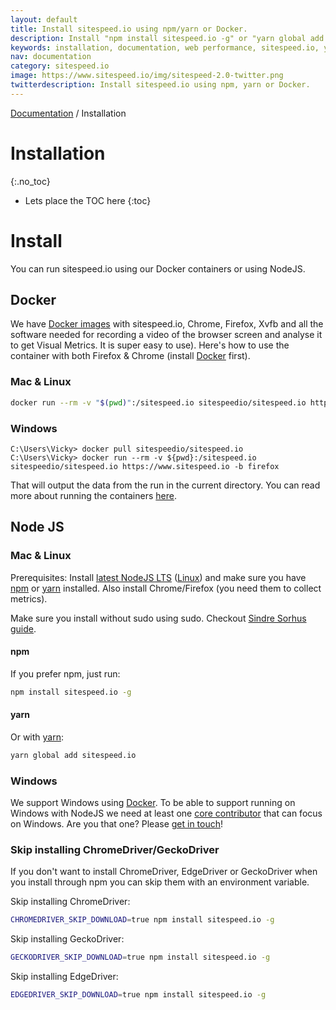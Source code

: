 ```yaml
---
layout: default
title: Install sitespeed.io using npm/yarn or Docker.
description: Install "npm install sitespeed.io -g" or "yarn global add sitespeed.io".
keywords: installation, documentation, web performance, sitespeed.io, yarn, npm, docker
nav: documentation
category: sitespeed.io
image: https://www.sitespeed.io/img/sitespeed-2.0-twitter.png
twitterdescription: Install sitespeed.io using npm, yarn or Docker.
---
```

[Documentation](/documentation/sitespeed.io/) / Installation

# Installation
{:.no_toc}

* Lets place the TOC here
{:toc}

# Install
You can run sitespeed.io using our Docker containers or using NodeJS.

## Docker

We have [Docker images](https://hub.docker.com/r/sitespeedio/sitespeed.io/) with sitespeed.io, Chrome, Firefox, Xvfb and all the software needed for recording a video of the browser screen and analyse it to get Visual Metrics. It is super easy to use). Here's how to use the container with both Firefox & Chrome (install [Docker](https://docs.docker.com/install/) first).

### Mac & Linux

~~~bash
docker run --rm -v "$(pwd)":/sitespeed.io sitespeedio/sitespeed.io https://www.sitespeed.io -b firefox
~~~

### Windows

~~~
C:\Users\Vicky> docker pull sitespeedio/sitespeed.io
C:\Users\Vicky> docker run --rm -v ${pwd}:/sitespeed.io sitespeedio/sitespeed.io https://www.sitespeed.io -b firefox
~~~

That will output the data from the run in the current directory. You can read more about running the containers [here](/documentation/sitespeed.io/docker/).

## Node JS

### Mac & Linux

Prerequisites: Install [latest NodeJS LTS](https://nodejs.org/en/download/) ([Linux](https://github.com/creationix/nvm)) and make sure you have [npm](https://github.com/npm/npm) or [yarn](https://yarnpkg.com/) installed. Also install Chrome/Firefox (you need them to collect metrics).

Make sure you install without sudo using sudo. Checkout [Sindre Sorhus guide](https://github.com/sindresorhus/guides/blob/main/npm-global-without-sudo.md).

#### npm
If you prefer npm, just run:

~~~bash
npm install sitespeed.io -g
~~~

#### yarn
Or with [yarn](https://yarnpkg.com/):

~~~bash
yarn global add sitespeed.io
~~~

### Windows

We support Windows using [Docker](https://docs.docker.com/engine/installation/windows/). To be able to support running on Windows with NodeJS we need at least one [core contributor](/aboutus/) that can focus on Windows. Are you that one? Please [get in touch](https://github.com/sitespeedio/sitespeed.io/issues/new)!

### Skip installing ChromeDriver/GeckoDriver
If you don't want to install ChromeDriver, EdgeDriver or GeckoDriver when you install through npm you can skip them with an environment variable.

Skip installing ChromeDriver:

~~~bash
CHROMEDRIVER_SKIP_DOWNLOAD=true npm install sitespeed.io -g
~~~

Skip installing GeckoDriver:

~~~bash
GECKODRIVER_SKIP_DOWNLOAD=true npm install sitespeed.io -g
~~~

Skip installing EdgeDriver:

~~~bash
EDGEDRIVER_SKIP_DOWNLOAD=true npm install sitespeed.io -g
~~~